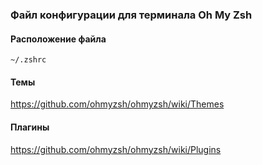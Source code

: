 ### Файл конфигурации для терминала Oh My Zsh

#### Расположение файла
```
~/.zshrc
```

#### Темы
https://github.com/ohmyzsh/ohmyzsh/wiki/Themes

#### Плагины
https://github.com/ohmyzsh/ohmyzsh/wiki/Plugins